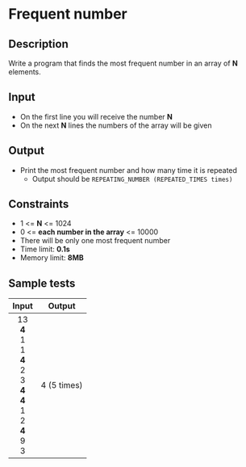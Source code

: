 # Frequent number

## Description
Write a program that finds the most frequent number in an array of **N** elements.

## Input
- On the first line you will receive the number **N**
- On the next **N** lines the numbers of the array will be given

## Output
- Print the most frequent number and how many time it is repeated
  - Output should be `REPEATING_NUMBER (REPEATED_TIMES times)`

## Constraints
- 1 <= **N** <= 1024
- 0 <= **each number in the array** <= 10000
- There will be only one most frequent number
- Time limit: **0.1s**
- Memory limit: **8MB**

## Sample tests

| Input | Output |
|:-----:|:------:|
| 13<br>**4**<br>1<br>1<br>**4**<br>2<br>3<br>**4**<br>**4**<br>1<br>2<br>**4**<br>9<br>3 | 4 (5 times) |
